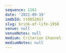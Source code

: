 ```yaml
---
sequence: 1161
date: '2021-09-19'
imdbId: tt0052017
slug: brink-of-life-1958
venue: null
venueNotes: null
medium: Criterion Channel
mediumNotes: null
---
```


